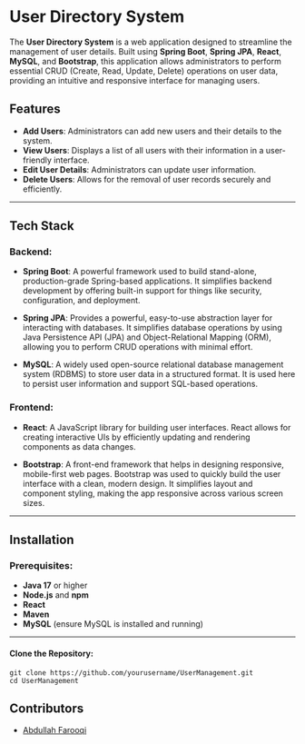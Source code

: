 # User Directory System

The **User Directory System** is a web application designed to streamline the management of user details. Built using **Spring Boot**, **Spring JPA**, **React**, **MySQL**, and **Bootstrap**, this application allows administrators to perform essential CRUD (Create, Read, Update, Delete) operations on user data, providing an intuitive and responsive interface for managing users.

## Features

- **Add Users**: Administrators can add new users and their details to the system.
- **View Users**: Displays a list of all users with their information in a user-friendly interface.
- **Edit User Details**: Administrators can update user information.
- **Delete Users**: Allows for the removal of user records securely and efficiently.

---

## Tech Stack

### Backend:
- **Spring Boot**: A powerful framework used to build stand-alone, production-grade Spring-based applications. It simplifies backend development by offering built-in support for things like security, configuration, and deployment.
  
- **Spring JPA**: Provides a powerful, easy-to-use abstraction layer for interacting with databases. It simplifies database operations by using Java Persistence API (JPA) and Object-Relational Mapping (ORM), allowing you to perform CRUD operations with minimal effort.
  
- **MySQL**: A widely used open-source relational database management system (RDBMS) to store user data in a structured format. It is used here to persist user information and support SQL-based operations.

### Frontend:
- **React**: A JavaScript library for building user interfaces. React allows for creating interactive UIs by efficiently updating and rendering components as data changes.
  
- **Bootstrap**: A front-end framework that helps in designing responsive, mobile-first web pages. Bootstrap was used to quickly build the user interface with a clean, modern design. It simplifies layout and component styling, making the app responsive across various screen sizes.

---

## Installation

### Prerequisites:
- **Java 17** or higher
- **Node.js** and **npm**
- **React**
- **Maven**
- **MySQL** (ensure MySQL is installed and running)

---

#### Clone the Repository:
```
git clone https://github.com/yourusername/UserManagement.git
cd UserManagement
```
## Contributors

- [Abdullah Farooqi](https://github.com/abdullah65347)


